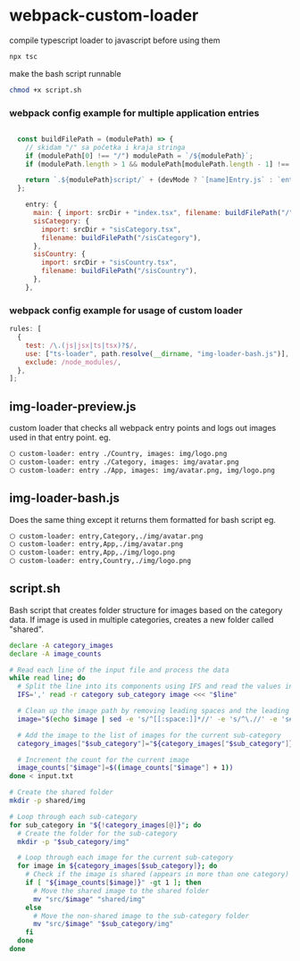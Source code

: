 # webpack-custom-loader

compile typescript loader to javascript before using them

```typescript
npx tsc
```

make the bash script runnable
```bash
chmod +x script.sh
```

### webpack config example for multiple application entries

```javascript

  const buildFilePath = (modulePath) => {
    // skidam "/" sa početka i kraja stringa
    if (modulePath[0] !== "/") modulePath = `/${modulePath}`;
    if (modulePath.length > 1 && modulePath[modulePath.length - 1] !== "/") modulePath = `${modulePath}/`;

    return `.${modulePath}script/` + (devMode ? `[name]Entry.js` : `entry.[contenthash].js`);
  };

    entry: {
      main: { import: srcDir + "index.tsx", filename: buildFilePath("/") },
      sisCategory: {
        import: srcDir + "sisCategory.tsx",
        filename: buildFilePath("/sisCategory"),
      },
      sisCountry: {
        import: srcDir + "sisCountry.tsx",
        filename: buildFilePath("/sisCountry"),
      },
    },

```

### webpack config example for usage of custom loader

```javascript
rules: [
  {
    test: /\.(js|jsx|ts|tsx)?$/,
    use: ["ts-loader", path.resolve(__dirname, "img-loader-bash.js")],
    exclude: /node_modules/,
  },
];
```

## img-loader-preview.js

custom loader that checks all webpack entry points and logs out images used in that entry point.
eg.

```bash
⬡ custom-loader: entry ./Country, images: img/logo.png
⬡ custom-loader: entry ./Category, images: img/avatar.png
⬡ custom-loader: entry ./App, images: img/avatar.png, img/logo.png
```

## img-loader-bash.js

Does the same thing except it returns them formatted for bash script
eg.

```bash
⬡ custom-loader: entry,Category,./img/avatar.png
⬡ custom-loader: entry,App,./img/avatar.png
⬡ custom-loader: entry,App,./img/logo.png
⬡ custom-loader: entry,Country,./img/logo.png
```

## script.sh

Bash script that creates folder structure for images based on the category data. If image is used in multiple categories, creates a new folder called "shared".

```bash
declare -A category_images
declare -A image_counts

# Read each line of the input file and process the data
while read line; do
  # Split the line into its components using IFS and read the values into variables
  IFS=',' read -r category sub_category image <<< "$line"

  # Clean up the image path by removing leading spaces and the leading dot
  image="$(echo $image | sed -e 's/^[[:space:]]*//' -e 's/^\.//' -e 's#//#/#g')"

  # Add the image to the list of images for the current sub-category
  category_images["$sub_category"]="${category_images["$sub_category"]} $image"

  # Increment the count for the current image
  image_counts["$image"]=$((image_counts["$image"] + 1))
done < input.txt

# Create the shared folder
mkdir -p shared/img

# Loop through each sub-category
for sub_category in "${!category_images[@]}"; do
  # Create the folder for the sub-category
  mkdir -p "$sub_category/img"

  # Loop through each image for the current sub-category
  for image in ${category_images[$sub_category]}; do
    # Check if the image is shared (appears in more than one category)
    if [ "${image_counts[$image]}" -gt 1 ]; then
      # Move the shared image to the shared folder
      mv "src/$image" "shared/img"
    else
      # Move the non-shared image to the sub-category folder
      mv "src/$image" "$sub_category/img"
    fi
  done
done
```
